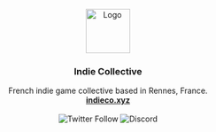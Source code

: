 <a name="readme-top"></a>

<div align="center">
  <a href="https://indieco.xyz">
    <img src="img/logos/logo.svg" alt="Logo" width="80" height="80">
  </a>

  <h3 align="center">Indie Collective</h3>

  <p align="center">
    French indie game collective based in Rennes, France.
    <br />
    <a href="https://indieco.xyz"><strong>indieco.xyz</strong></a>
    <br />
    <br />
    <img alt="Twitter Follow" src="https://img.shields.io/twitter/follow/IndieColle?style=social">
    <img alt="Discord" src="https://img.shields.io/discord/84687138729259008?label=discord">
  </p>
</div>
